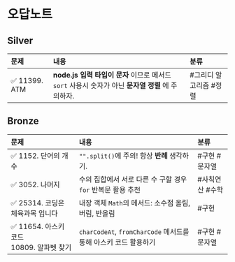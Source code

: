 # 오답노트

## Silver

| 문제          | 내용                                                                                              | 분류                   |
| :------------ | :------------------------------------------------------------------------------------------------ | :--------------------- |
| ✅ 11399. ATM | **node.js 입력 타입이 문자** 이므로 메서드 `sort` 사용시 숫자가 아닌 **문자열 정렬** 에 주의하자. | #그리디 알고리즘 #정렬 |

## Bronze

| 문제                                            | 내용                                                            | 분류            |
| :---------------------------------------------- | :-------------------------------------------------------------- | :-------------- |
| ✅ 1152. 단어의 개수                            | `"".split()`에 주의! 항상 **반례** 생각하기.                    | #구현 #문자열   |
| ✅ 3052. 나머지                                 | 수의 집합에서 서로 다른 수 구할 경우 `for` 반복문 활용 추천     | #사칙연산 #수학 |
| ✅ 25314. 코딩은 체육과목 입니다                | 내장 객체 `Math`의 메서드: 소수점 올림, 버림, 반올림            | #구현           |
| ✅ 11654. 아스키 코드 <br /> 10809. 알파벳 찾기 | `charCodeAt`, `fromCharCode` 메서드를 통해 아스키 코드 활용하기 | #구현 #문자열   |
